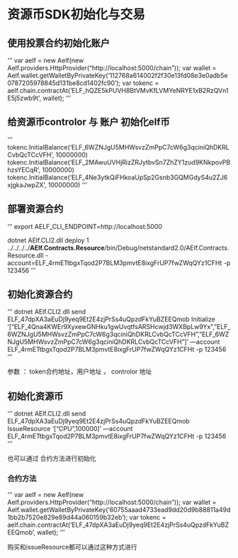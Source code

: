 # 资源币SDK初始化与交易

## 使用投票合约初始化账户

‘’’
var aelf = new Aelf(new Aelf.providers.HttpProvider(“http://localhost:5000/chain”));
var wallet = Aelf.wallet.getWalletByPrivateKey(‘112768a614002f2f30e13fd08e3e0adb5e0787205978845d131be8cd1402fc90’);
var tokenc = aelf.chain.contractAt(‘ELF_hQZE5kPUVH8BtVMvKfLVMYeNRYE1xB2RzQVn1E5j5zwb9t’, wallet);
‘’’

## 给资源币controlor 与 账户 初始化elf币

‘’’
tokenc.InitialBalance(‘ELF_6WZNJgU5MHWsvzZmPpC7cW6g3qciniQhDKRLCvbQcTCcVFH’, 10000000)
tokenc.InitialBalance(‘ELF_2MAwuUVHjRizZRJytbvSn7ZhZY1zud9KNkpovPBhzsYECqR’, 10000000)
tokenc.InitialBalance(‘ELF_4Ne3ytkQiFHkoaUpSp2Gsnb3GQMGdyS4u2ZJ6xjgkaJwpZX’, 10000000)
‘’’

## 部署资源合约

‘’’
export AELF_CLI_ENDPOINT=http://localhost:5000

dotnet AElf.CLI2.dll deploy 1 ../../../../**AElf.Contracts.Resource**/bin/Debug/netstandard2.0/AElf.Contracts.Resource.dll -account=ELF_4rmETtbgxTqod2P7BLM3pmvtE8ixgFrUP7fwZWqQYz1CFHt -p 123456
‘’’

## 初始化资源合约

‘’’
dotnet AElf.CLI2.dll  send ELF_47dpXA3aEuDj9yeq9Et2E4zjPrSs4uQpzdFkYuBZEEQmob Initialize ‘[“ELF_4Qna4KWEr9XyxewGNHku1gwUvqtfsARSHcwjd3WXBpLw9Yx”,”ELF_6WZNJgU5MHWsvzZmPpC7cW6g3qciniQhDKRLCvbQcTCcVFH”,”ELF_6WZNJgU5MHWsvzZmPpC7cW6g3qciniQhDKRLCvbQcTCcVFH”]’ —account ELF_4rmETtbgxTqod2P7BLM3pmvtE8ixgFrUP7fwZWqQYz1CFHt  -p 123456
‘’’

参数 ： token合约地址，用户地址 ， controlor 地址 

## 初始化资源币

‘’’
dotnet AElf.CLI2.dll send ELF_47dpXA3aEuDj9yeq9Et2E4zjPrSs4uQpzdFkYuBZEEQmob IssueResource ‘[“CPU”,100000]’ —account ELF_4rmETtbgxTqod2P7BLM3pmvtE8ixgFrUP7fwZWqQYz1CFHt -p 123456
‘’’

也可以通过  合约方法进行初始化
### 合约方法

‘’’
var aelf = new Aelf(new Aelf.providers.HttpProvider(“http://localhost:5000/chain”));
var wallet = Aelf.wallet.getWalletByPrivateKey(‘60755aaad4733ead9dd20d9b88811a49d1bb2b7520e829e89d44a060159b32eb’);
var tokenc = aelf.chain.contractAt(‘ELF_47dpXA3aEuDj9yeq9Et2E4zjPrSs4uQpzdFkYuBZEEQmob’, wallet);
‘’’

购买和issueResource都可以通过这种方式进行
